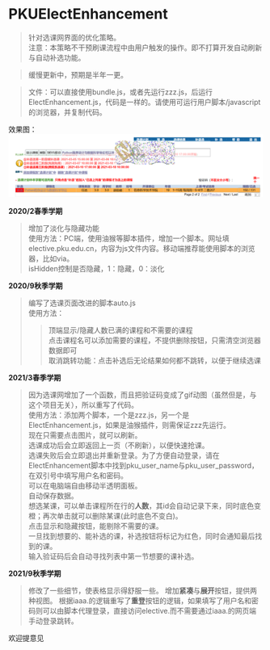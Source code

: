 # PKUElectEnhancement  
> 针对选课网界面的优化策略。  
> 注意：本策略不干预刷课流程中由用户触发的操作。即不打算开发自动刷新与自动补选功能。  
  
> 缓慢更新中，预期是半年一更。  

> 文件：可以直接使用bundle.js，或者先运行zzz.js，后运行ElectEnhancement.js，代码是一样的。请使用可运行用户脚本/javascript的浏览器，并复制代码。  

效果图：
![effect.png](effect.png)
  
**2020/2春季学期**  
> 增加了淡化与隐藏功能  
> 使用方法：PC端，使用油猴等脚本插件，增加一个脚本。网址填elective.pku.edu.cn，内容为js文件内容。移动端推荐能使用脚本的浏览器，比如via。  
> isHidden控制是否隐藏，1：隐藏，0：淡化  
  
**2020/9秋季学期**  
> 编写了选课页面改进的脚本auto.js  
> 使用方法：  
>> 顶端显示/隐藏人数已满的课程和不需要的课程  
>> 点击课程名可以添加需要的课程，不提供删除按钮，只需清空浏览器数据即可  
>> 取消跳转功能：点击补选后无论结果如何都不跳转，以便于继续选课  
  
**2021/3春季学期**
> 因为选课网增加了一个函数，而且把验证码变成了gif动图（虽然但是，与这个项目无关），所以重写了代码。  
> 使用方法：添加两个脚本，一个是zzz.js，另一个是ElectEnhancement.js，如果是油猴插件，则需保证zzz先运行。  
> 现在只需要点击图片，就可以刷新。  
> 选课成功后会立即返回上一页（不刷新），以便快速抢课。  
> 选课失败后会立即退出并重新登录。为了方便自动登录，请在ElectEnhancement脚本中找到pku_user_name与pku_user_password，在双引号中填写用户名和密码。  
> 可以在电脑端自由移动半透明面板。  
> 自动保存数据。  
> 想选某课，可以单击课程所在行的**人数**，其id会自动记录下来，同时底色变橙；再次单击就可以删除某课(此时底色不变白)。  
> 点击显示和隐藏按钮，能剔除不需要的课。  
> 一旦找到想要的、能补选的课，补选按钮将标记为红色，同时会通知最后找到的课。              
> 输入验证码后会自动寻找列表中第一节想要的课补选。        
  
**2021/9秋季学期**
> 修改了一些细节，使表格显示得舒服一些。
> 增加**紧凑**与**展开**按钮，提供两种视图。
> 根据iaaa.的逻辑重写了**重登**按钮的逻辑，如果填写了用户名和密码则可以由脚本代理登录，直接访问elective.而不需要通过iaaa.的网页端手动登录跳转。


欢迎提意见  

